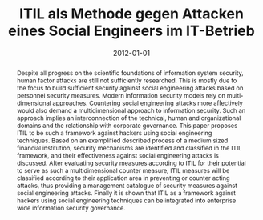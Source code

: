 ---
abstract: Despite all progress on the scientific foundations of information system
  security, human factor attacks are still not sufficiently researched. This is mostly
  due to the focus to build sufficient security against social engineering attacks
  based on personnel security measures. Modern information security models rely on
  multi- dimensional approaches. Countering social engineering attacks more affectively
  would also demand a multidimensional approach to information security. Such an approach
  implies an interconnection of the technical, human and organizational domains and
  the relationship with corporate governance. This paper proposes ITIL to be such
  a framework against hackers using social engineering techniques. Based on an exemplified
  described process of a medium sized financial institution, security mechanisms are
  identified and classified in the ITIL framework, and their effectiveness against
  social engineering attacks is discussed. After evaluating security measures according
  to ITIL for their potential to serve as such a multidimensional counter measure,
  ITIL measures will be classified according to their application area in preventing
  or counter acting attacks, thus providing a management catalogue of security measures
  against social engineering attacks. Finally it is shown that ITIL as a framework
  against hackers using social engineering techniques can be integrated into enterprise
  wide information security governance.
authors:
- Andreas Ehringfeld
date: '2012-01-01'
featured: false
links:
- name: Publik
  url: https://publik.tuwien.ac.at/showentry.php?ID=215666&lang=2
publication_types:
- '7'
publishDate: '2012-01-01'
title: ITIL als Methode gegen Attacken eines Social Engineers im IT-Betrieb
url_pdf: ''
---